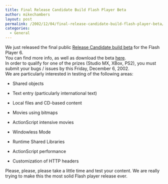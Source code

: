 ```yaml
---
title: Final Release Candidate Build Flash Player Beta
author: mikechambers
layout: post
permalink: /2002/12/04/final-release-candidate-build-flash-player-beta/
categories:
  - General
---
```



We just released the final public [Release Candidate build beta][1] for the Flash Player 6.  
You can find more info, as well as download the beta [here][1].  
In order to qualify for one of the prizes (Studio MX, XBox, PS2), you must submit your bugs / issues by this Friday, December 6, 2002.  
We are particularly interested in testing of the following areas:<!--StartFragment -->

  
  
*   Shared objects
  
*   Text entry (particularly international text)
  
*   Local files and CD-based content
  
*   Movies using bitmaps
  
*   ActionScript intensive movies
  
*   Windowless Mode
  
*   Runtime Shared Libraries
  
*   ActionScript performance
  
*   Customization of HTTP headers 

  
Please, please, please take a little time and test your content. We are really trying to make this the most solid Flash player release ever.

 [1]: http://www.macromedia.com/software/flashplayer/special/beta/